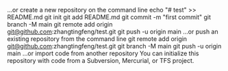 …or create a new repository on the command line
echo "# test" >> README.md
git init
git add README.md
git commit -m "first commit"
git branch -M main
git remote add origin git@github.com:zhangtingfeng/test.git
git push -u origin main
…or push an existing repository from the command line
git remote add origin git@github.com:zhangtingfeng/test.git
git branch -M main
git push -u origin main
…or import code from another repository
You can initialize this repository with code from a Subversion, Mercurial, or TFS project.
